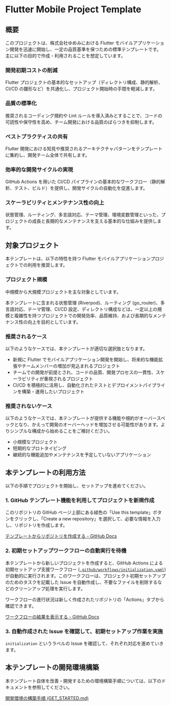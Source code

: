 # Flutter Mobile Project Template

## 概要

このプロジェクトは、株式会社ゆめみにおける Flutter モバイルアプリケーション開発を迅速に開始し、一定の品質基準を保つための標準テンプレートです。
主に以下の目的で作成・利用されることを想定しています。

### 開発初期コストの削減

Flutter プロジェクトの基本的なセットアップ（ディレクトリ構成、静的解析、CI/CD の雛形など）を共通化し、プロジェクト開始時の手間を軽減します。

### 品質の標準化

推奨されるコーディング規約や Lint ルールを導入済みとすることで、コードの可読性や保守性を高め、チーム開発における品質のばらつきを抑制します。

### ベストプラクティスの共有

Flutter 開発における知見や推奨されるアーキテクチャパターンをテンプレートに集約し、開発チーム全体で共有します。

### 効率的な開発サイクルの実現

GitHub Actions を用いた CI/CD パイプラインの基本的なワークフロー（静的解析、テスト、ビルド）を提供し、開発サイクルの自動化を促進します。

### スケーラビリティとメンテナンス性の向上

状態管理、ルーティング、多言語対応、テーマ管理、環境変数管理といった、プロジェクトの成長と長期的なメンテナンスを支える基本的な仕組みを提供します。

## 対象プロジェクト

本テンプレートは、以下の特性を持つ Flutter モバイルアプリケーションプロジェクトでの利用を推奨します。

### プロジェクト規模

中規模から大規模プロジェクトを主な対象としています。

本テンプレートに含まれる状態管理 (Riverpod)、ルーティング (go_router)、多言語対応、テーマ管理、CI/CD 設定、ディレクトリ構成などは、一定以上の規模と複雑性を持つプロジェクトでの開発効率、品質維持、および長期的なメンテナンス性の向上を目的としています。

### 推奨されるケース

以下のようなケースでは、本テンプレートが適切な選択肢となります。

- 新規に Flutter でモバイルアプリケーション開発を開始し、将来的な機能拡張やチームメンバーの増加が見込まれるプロジェクト
- チームでの開発が前提とされ、コードの品質、開発プロセスの一貫性、スケーラビリティが重視されるプロジェクト
- CI/CD を積極的に活用し、自動化されたテストとデプロイメントパイプラインを構築・運用したいプロジェクト

### 推奨されないケース

以下のようなケースでは、本テンプレートが提供する機能や規約がオーバースペックとなり、かえって開発のオーバーヘッドを増加させる可能性があります。よりシンプルな構成から始めることをご検討ください。

- 小規模なプロジェクト
- 短期的なプロトタイピング
- 継続的な機能追加やメンテナンスを予定していないアプリケーション

## 本テンプレートの利用方法

以下の手順でプロジェクトを開始し、セットアップを進めてください。

### 1. GitHub テンプレート機能を利用してプロジェクトを新規作成

このリポジトリの GitHub ページ上部にある緑色の「Use this template」ボタンをクリックし、「Create a new repository」を選択して、必要な情報を入力し、リポジトリを作成します。

[テンプレートからリポジトリを作成する - GitHub Docs]

### 2. 初期セットアップワークフローの自動実行を待機

本テンプレートから新しいプロジェクトを作成すると、GitHub Actions による初期セットアップ支援ワークフロー ([`.github/workflows/initialization.yaml`]) が自動的に実行されます。このワークフローは、プロジェクト初期セットアップのためのタスクを記載した Issue を自動作成し、不要なファイルを削除するなどのクリーンアップ処理を実行します。

ワークフローの進行状況は新しく作成されたリポジトリの「Actions」タブから確認できます。

[ワークフローの結果を表示する - GitHub Docs]

### 3. 自動作成された Issue を確認して、初期セットアップ作業を実施

`initialization` というラベルの Issue を確認して、それぞれ対応を進めていきます。

## 本テンプレートの開発環境構築

本テンプレート自体を改善・開発するための環境構築手順については、以下のドキュメントを参照してください。

[開発環境の構築手順 (GET_STARTED.md)]

<!-- Links -->
[テンプレートからリポジトリを作成する - GitHub Docs]: https://docs.github.com/ja/repositories/creating-and-managing-repositories/creating-a-repository-from-a-template
[ワークフローの結果を表示する - GitHub Docs]: https://docs.github.com/ja/actions/writing-workflows/quickstart#viewing-your-workflow-results
[`.github/workflows/initialization.yaml`]: https://github.com/yumemi-inc/flutter-mobile-project-template/blob/main/.github/workflows/initialization.yaml
[開発環境の構築手順 (GET_STARTED.md)]: https://github.com/yumemi-inc/flutter-mobile-project-template/blob/main/docs/GET_STARTED.md
